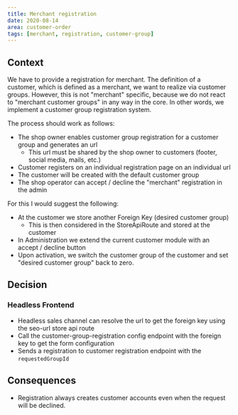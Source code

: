 ```yaml
---
title: Merchant registration
date: 2020-08-14
area: customer-order
tags: [merchant, registration, customer-group]
--- 
```


## Context

We have to provide a registration for merchant.
The definition of a customer, which is defined as a merchant, we want to realize via customer groups.
However, this is not "merchant" specific, because we do not react to "merchant customer groups" in any way in the core. In other words, we implement a customer group registration system.

The process should work as follows:
* The shop owner enables customer group registration for a customer group and generates an url
    * This url must be shared by the shop owner to customers (footer, social media, mails, etc.)
* Customer registers on an individual registration page on an individual url
* The customer will be created with the default customer group
* The shop operator can accept / decline the "merchant" registration in the admin

For this I would suggest the following: 
* At the customer we store another Foreign Key (desired customer group)
	* This is then considered in the StoreApiRoute and stored at the customer
* In Administration we extend the current customer module with an accept / decline button
* Upon activation, we switch the customer group of the customer and set "desired customer group" back to zero.

## Decision

### Headless Frontend

* Headless sales channel can resolve the url to get the foreign key using the seo-url store api route
* Call the customer-group-registration config endpoint with the foreign key to get the form configuration
* Sends a registration to customer registration endpoint with the `requestedGroupId`

## Consequences

* Registration always creates customer accounts even when the request will be declined.
